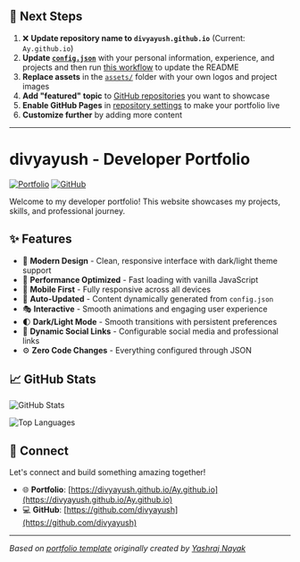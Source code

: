 ## 🚀 Next Steps

1. ❌ **Update repository name to `divyayush.github.io`** (Current: `Ay.github.io`)
2. **Update [`config.json`](https://github.com/divyayush/Ay.github.io/blob/main/config.json)** with your personal information, experience, and projects and then run [this workflow](https://github.com/divyayush/Ay.github.io/actions/workflows/update-readme.yml) to update the README
3. **Replace assets** in the [`assets/`](https://github.com/divyayush/Ay.github.io/tree/main/assets/) folder with your own logos and project images
4. **Add "featured" topic** to [GitHub repositories](https://github.com/divyayush?tab=repositories) you want to showcase
5. **Enable GitHub Pages** in [repository settings](https://github.com/divyayush/Ay.github.io/settings/pages) to make your portfolio live
6. **Customize further** by adding more content

---

# divyayush - Developer Portfolio

<div align="left">
  
[![Portfolio](https://img.shields.io/badge/🌐_Visit_Portfolio-Live-brightgreen?style=for-the-badge)](https://divyayush.github.io/Ay.github.io)
[![GitHub](https://img.shields.io/badge/GitHub-Profile-181717?style=for-the-badge&logo=github)](https://github.com/divyayush)

</div>

Welcome to my developer portfolio! This website showcases my projects, skills, and professional journey.

## ✨ Features

- 🎨 **Modern Design** - Clean, responsive interface with dark/light theme support
- 🚀 **Performance Optimized** - Fast loading with vanilla JavaScript
- 📱 **Mobile First** - Fully responsive across all devices
- 🔄 **Auto-Updated** - Content dynamically generated from `config.json`
- 🎭 **Interactive** - Smooth animations and engaging user experience
- 🌓 **Dark/Light Mode** - Smooth transitions with persistent preferences
- 🔗 **Dynamic Social Links** - Configurable social media and professional links
- ⚙️ **Zero Code Changes** - Everything configured through JSON

## 📈 GitHub Stats

<div align="left">

![GitHub Stats](https://github-readme-stats.vercel.app/api?username=divyayush&theme=dark&hide_border=true&include_all_commits=true&count_private=true)

![Top Languages](https://github-readme-stats.vercel.app/api/top-langs/?username=divyayush&theme=dark&hide_border=true&include_all_commits=true&count_private=true&layout=compact)

</div>

## 🤝 Connect

Let's connect and build something amazing together!

- 🌐 **Portfolio**: [https://divyayush.github.io/Ay.github.io](https://divyayush.github.io/Ay.github.io)
- 💻 **GitHub**: [https://github.com/divyayush](https://github.com/divyayush)

---

*Based on [portfolio template](https://github.com/yashrajnayak/developer-portfolio) originally created by [Yashraj Nayak](https://github.com/yashrajnayak)*